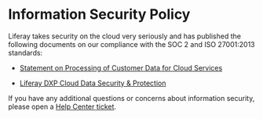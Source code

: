 # Information Security Policy

Liferay takes security on the cloud very seriously and has published the 
following documents on our compliance with the SOC 2 and ISO 27001:2013 
standards: 

-   [Statement on Processing of Customer Data for Cloud Services](https://www.liferay.com/legal/cloud-services-data)

-   [Liferay DXP Cloud Data Security & Protection](https://www.liferay.com/documents/10182/3292406/Liferay+DXP+Cloud+Data+Security+and+Protection.pdf/78ce7065-9787-1fb2-9c7b-6d7c13f4a3e6?t=1564674972483)

If you have any additional questions or concerns about information security, 
please open a 
[Help Center ticket](https://liferay-support.zendesk.com/agent/). 
